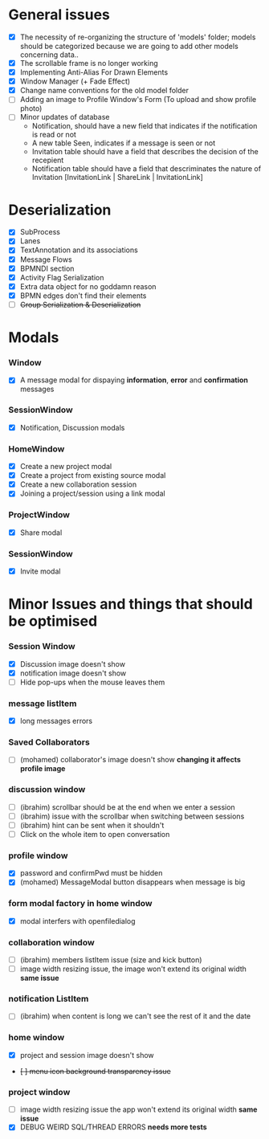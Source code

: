 # General issues
- [X] The necessity of re-organizing the structure of 'models' folder; models should be categorized
because we are going to add other models concerning data..
- [X] The scrollable frame is no longer working
- [X] Implementing Anti-Alias For Drawn Elements
- [X] Window Manager (+ Fade Effect)
- [X] Change name conventions for the old model folder
- [ ] Adding an image to Profile Window's Form (To upload and show profile photo)
- [ ] Minor updates of database
  - Notification, should have a new field that indicates if the notification is read or not
  - A new table Seen, indicates if a message is seen or not
  - Invitation table should have a field that describes the decision of the recepient
  - Notification table should have a field that descriminates the nature of Invitation [InvitationLink | ShareLink | InvitationLink]

# Deserialization
- [X] SubProcess
- [X] Lanes
- [X] TextAnnotation and its associations
- [X] Message Flows
- [X] BPMNDI section
- [X] Activity Flag Serialization
- [X] Extra data object for no goddamn reason
- [X] BPMN edges don't find their elements
- [ ] ~~Group Serialization & Deserialization~~

# Modals
### Window
- [X] A message modal for dispaying **information**, **error** and **confirmation** messages
### SessionWindow
- [X] Notification, Discussion modals
### HomeWindow
- [X] Create a new project modal
- [X] Create a project from existing source modal
- [X] Create a new collaboration session
- [X] Joining a project/session using a link modal
### ProjectWindow
- [X] Share modal
### SessionWindow
- [X] Invite modal

# Minor Issues and things that should be optimised
### Session Window 
- [x] Discussion image doesn't show
- [x] notification image doesn't show
- [ ] Hide pop-ups when the mouse leaves them
### message listItem
- [x] long messages errors
### Saved Collaborators
- [ ] (mohamed) collaborator's image doesn't show **changing it affects profile image**
<!-- - [ ] listItem width issue when the number is impair **not a big deal** -->
### discussion window 
- [ ] (ibrahim) scrollbar should be at the end when we enter a session 
- [ ] (ibrahim) issue with the scrollbar when switching between sessions
- [ ] (ibrahim) hint can be sent when it shouldn't 
- [ ] Click on the whole item to open conversation
<!-- - [ ] hide session's name section and textmessage part **not a big deal** -->
### profile window
- [x] password and confirmPwd must be hidden
- [x] (mohamed) MessageModal button disappears when message is big
### form modal factory in home window
- [x] modal interfers with openfiledialog 
### collaboration window
- [ ] (ibrahim) members listItem issue (size and kick button)
- [ ] image width resizing issue, the image won't extend its original width **same issue**
### notification ListItem
- [ ] (ibrahim) when content is long we can't see the rest of it and the date
### home window
- [x] project and session image doesn't show
- ~~[ ] menu icon background transparency issue~~
### project window
- [ ] image width resizing issue the app won't extend its original width **same issue**
- [x] DEBUG WEIRD SQL/THREAD ERRORS **needs more tests**